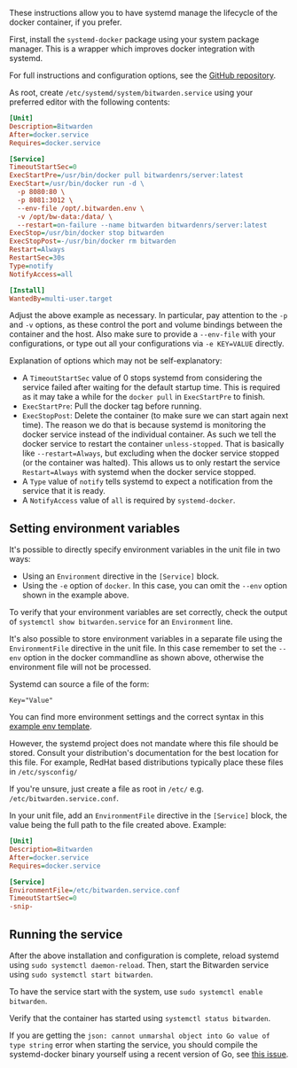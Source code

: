 These instructions allow you to have systemd manage the lifecycle of the docker container, if you prefer.

First, install the `systemd-docker` package using your system package manager.
This is a wrapper which improves docker integration with systemd.

For full instructions and configuration options, see the [GitHub repository](https://github.com/ibuildthecloud/systemd-docker).

As root, create `/etc/systemd/system/bitwarden.service` using your preferred editor with the following contents:

```ini
[Unit]
Description=Bitwarden
After=docker.service
Requires=docker.service

[Service]
TimeoutStartSec=0
ExecStartPre=/usr/bin/docker pull bitwardenrs/server:latest
ExecStart=/usr/bin/docker run -d \
  -p 8080:80 \
  -p 8081:3012 \
  --env-file /opt/.bitwarden.env \
  -v /opt/bw-data:/data/ \
  --restart=on-failure --name bitwarden bitwardenrs/server:latest
ExecStop=/usr/bin/docker stop bitwarden
ExecStopPost=-/usr/bin/docker rm bitwarden
Restart=Always
RestartSec=30s
Type=notify
NotifyAccess=all

[Install]
WantedBy=multi-user.target
```

Adjust the above example as necessary. In particular, pay attention to the `-p` and `-v` options,
as these control the port and volume bindings between the container and the host.
Also make sure to provide a `--env-file` with your configurations, or type out all your configurations via `-e KEY=VALUE` directly.

Explanation of options which may not be self-explanatory:

- A `TimeoutStartSec` value of 0 stops systemd from considering the service failed
  after waiting for the default startup time. This is required as it may take a while for the `docker pull` in `ExecStartPre` to finish.
- `ExecStartPre`: Pull the docker tag before running.
- `ExecStopPost`: Delete the container (to make sure we can start again next time). The reason we do that is because systemd is monitoring the docker service instead of the individual container. As such we tell the docker service to restart the container `unless-stopped`. That is basically like `--restart=Always`, but excluding when the docker service stopped (or the container was halted). This allows us to only restart the service `Restart=Always` with systemd when the docker service stopped.
- A `Type` value of `notify` tells systemd to expect a notification from the service that it is ready.
- A `NotifyAccess` value of `all` is required by `systemd-docker`.

## Setting environment variables

It's possible to directly specify environment variables in the unit file in two ways:

- Using an `Environment` directive in the `[Service]` block.
- Using the `-e` option of `docker`. In this case, you can omit the `--env` option shown in the example above.

To verify that your environment variables are set correctly, check the output of `systemctl show bitwarden.service`
for an `Environment` line.

It's also possible to store environment variables in a separate file using the `EnvironmentFile` directive in the unit file. In this case remember to set the `--env` option in the docker commandline as shown above, otherwise the environment file will not be processed.

Systemd can source a file of the form:

```shell
Key="Value"
```
You can find more environment settings and the correct syntax in this [example env template](https://github.com/dani-garcia/bitwarden_rs/blob/21325b7523a68ab3ae8d435ab5b73176db6155ff/.env.template).

However, the systemd project does not mandate where this file should be stored. Consult your distribution's documentation for the
best location for this file. For example, RedHat based distributions typically place these files in `/etc/sysconfig/`

If you're unsure, just create a file as root in `/etc/` e.g. `/etc/bitwarden.service.conf`.

In your unit file, add an `EnvironmentFile` directive in the `[Service]` block, the value being the full path to the
file created above. Example:

```ini
[Unit]
Description=Bitwarden
After=docker.service
Requires=docker.service

[Service]
EnvironmentFile=/etc/bitwarden.service.conf
TimeoutStartSec=0
-snip-
```

## Running the service

After the above installation and configuration is complete, reload systemd using `sudo systemctl daemon-reload`.
Then, start the Bitwarden service using `sudo systemctl start bitwarden`.

To have the service start with the system, use `sudo systemctl enable bitwarden`.

Verify that the container has started using `systemctl status bitwarden`.

If you are getting the `json: cannot unmarshal object into Go value of type string` error when starting the service, you should compile the systemd-docker binary yourself using a recent version of Go, see [this issue](https://github.com/ibuildthecloud/systemd-docker/issues/50).